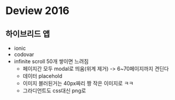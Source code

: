 # Deview 2016

## 하이브리드 앱
- ionic
- codovar
- infinite scroll 50개 쌓이면 느려짐
    + 페이지간 모두 modal로 띄움(위계 제거) -> 6~70페이지까지 견딘다
    + 데이터 placehold
    + 이미지 블러된거는 40px짜리 짱 작은 이미지로 ㅋㅋ
    + 그라디언트도 css대신 png로

